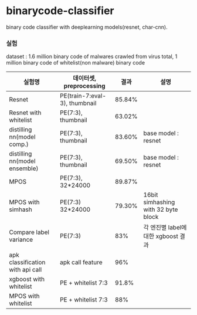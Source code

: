 # binarycode-classifier
binary code classifier with deeplearning models(resnet, char-cnn).



### 실험

dataset : 1.6 million binary code of malwares crawled from virus total, 1 million binary code of whitelist(non malware) binary code


| 실험명       | 데이터셋, preprocessing     | 결과   | 설명   |
| --------- | --------------------------- | ---- | ---- |
| Resnet | PE(train-7:eval-3), thumbnail | 85.84% |      |
| Resnet with whitelist | PE(7:3), thumbnail | 63.02% |      |
| distilling nn(model comp.) | PE(7:3), thumbnail | 83.60% | base model : resnet |
| distilling nn(model ensemble) | PE(7:3), thumbnail | 69.50% | base model : resnet |
| MPOS | PE(7:3), 32*24000 | 89.87% |      |
| MPOS with simhash | PE(7:3) 32*24000 | 79.30% | 16bit simhashing with 32 byte block |
| Compare label variance | PE(7:3) | 83% | 각 엔진별 label에 대한 xgboost 결과 |
| apk classification with api call | apk call feature | 96% |      |
| xgboost with whitelist | PE + whitelist 7:3 | 91.8% |      |
| MPOS with whitelist | PE + whitelist 7:3 | 88% |      |